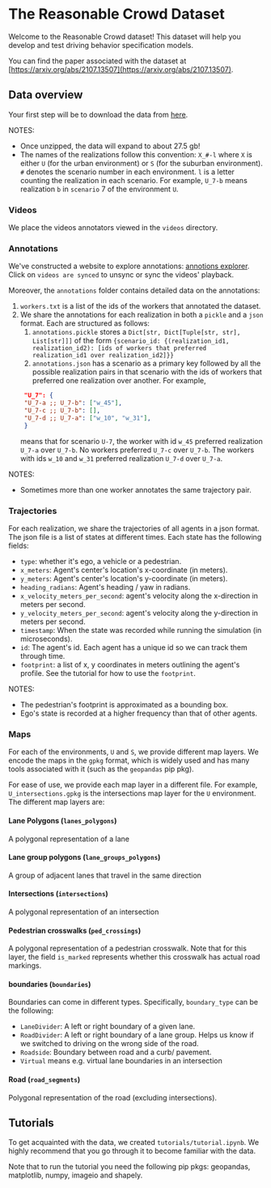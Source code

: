 # The Reasonable Crowd Dataset

Welcome to the Reasonable Crowd dataset! This dataset will help you develop and test driving behavior specification models.

You can find the paper associated with the dataset at  [https://arxiv.org/abs/2107.13507](https://arxiv.org/abs/2107.13507).

## Data overview

Your first step will be to download the data from [here](https://1drv.ms/u/s!AlYGM2OFXAShgoh0S1ZcbEpbn-oG9g?e=BROIGm).

NOTES:
- Once unzipped, the data will expand to about 27.5 gb!
- The names of the realizations follow this convention: `X_#-l` where `X` is either `U` (for the urban environment) or `S` (for the suburban environment). `#` denotes the scenario number in each environment. `l` is a letter counting the realization in each scenario. For example, `U_7-b` means realization `b` in `scenario` 7 of the environment `U`.


### Videos
We place the videos annotators viewed in the `videos` directory.

### Annotations
We've constructed a website to explore annotations: [annotions explorer](https://reasonable-crowd-public-data.s3.amazonaws.com/annotations_explorer/index.html). 
Click on `videos are synced` to unsync or sync the videos' playback.

Moreover, the `annotations` folder contains detailed data on the annotations:
1. `workers.txt` is a list of the ids of the workers that annotated the dataset.
2. We share the annotations for each realization in both a `pickle` and a `json` format. Each are structured as follows:
   1.  `annotations.pickle` stores a `Dict[str, Dict[Tuple[str, str], List[str]]]` of the form `{scenario_id: {(realization_id1, realization_id2): [ids of workers that preferred realization_id1 over realization_id2]}}`
   2.   `annotations.json` has a scenario as a primary key followed by all the possible realization pairs in that scenario with the ids of workers that preferred one realization over another. For example, 
   ```json
    "U_7": {
    "U_7-a ;; U_7-b": ["w_45"],
    "U_7-c ;; U_7-b": [],
    "U_7-d ;; U_7-a": ["w_10", "w_31"],
    }
   ```
   means that for scenario `U-7`, the worker with id `w_45` preferred realization `U_7-a` over `U_7-b`. No workers preferred `U_7-c` over `U_7-b`. The workers with ids `w_10` and `w_31` preferred realization `U_7-d` over `U_7-a`.

NOTES: 
- Sometimes more than one worker annotates the same trajectory pair.

### Trajectories
For each realization, we share the trajectories of all agents in a json format. The json file is a list of states at different times. Each state has the following fields:
- `type`: whether it's ego, a vehicle or a pedestrian.
- `x_meters`: Agent's center's location's x-coordinate (in meters).
- `y_meters`: Agent's center's location's y-coordinate (in meters).
- `heading_radians`: Agent's heading / yaw in radians.
- `x_velocity_meters_per_second`: agent's velocity along the x-direction in meters per second.
- `y_velocity_meters_per_second`: agent's velocity along the y-direction in meters per second.
- `timestamp`: When the state was recorded while running the simulation (in microseconds).
- `id`: The agent's id. Each agent has a unique id so we can track them through time.
- `footprint`: a list of x, y coordinates in meters outlining the agent's profile. See the tutorial for how to use the `footprint`.

NOTES: 
- The pedestrian's footprint is approximated as a bounding box.
- Ego's state is recorded at a higher frequency than that of other agents.

### Maps

For each of the environments, `U` and `S`, we provide different map layers. We encode the maps in the `gpkg` format, which is widely used and has many tools associated with it (such as the `geopandas` pip pkg). 

For ease of use, we provide each map layer in a different file. For example, `U_intersections.gpkg` is the intersections map layer for the `U` environment.
The different map layers are:

#### Lane Polygons (`lanes_polygons`)
A polygonal representation of a lane

#### Lane group polygons (`lane_groups_polygons`)
A group of adjacent lanes that travel in the same direction

#### Intersections (`intersections`)
A polygonal representation of an intersection

#### Pedestrian crosswalks (`ped_crossings`)
A polygonal representation of a pedestrian crosswalk.
Note that for this layer, the field `is_marked` represents whether this crosswalk has actual road markings.

#### boundaries (`boundaries`)
Boundaries can come in different types. Specifically, `boundary_type` can be the following:
- `LaneDivider`: A left or right boundary of a given lane.
- `RoadDivider`: A left or right boundary of a lane group. Helps us know if we switched to driving on the wrong side of the road.
- `Roadside`:  Boundary between road and a curb/ pavement.
- `Virtual` means e.g. virtual lane boundaries in an intersection

#### Road (`road_segments`)
Polygonal representation of the road (excluding intersections).

## Tutorials
To get acquainted with the data, we created `tutorials/tutorial.ipynb`. We highly recommend that you go through it to become familiar with the data. 

Note that to run the tutorial you need the following pip pkgs: geopandas, matplotlib, numpy, imageio and shapely.

